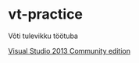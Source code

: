 # vt-practice
Võti tulevikku töötuba

[Visual Studio 2013 Community edition](https://www.visualstudio.com/en-us/products/visual-studio-community-vs.aspx)